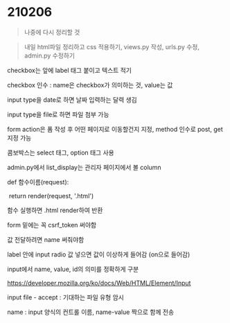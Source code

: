 # 210206

> 나중에 다시 정리할 것



> 내일 html파일 정리하고 css 적용하기, views.py 작성, urls.py 수정, admin.py 수정하기



checkbox는 앞에 label 태그 붙이고 텍스트 적기

checkbox 인수 : name은 checkbox가 의미하는 것, value는 값

input type을 date로 하면 날짜 입력하는 달력 생김

input type을 file로 하면 파일 첨부 가능

form action은 폼 작성 후 어떤 페이지로 이동할건지 지정, method 인수로 post, get 지정 가능

콤보박스는 select 태그, option 태그 사용

admin.py에서 list_display는 관리자 페이지에서 볼 column



def 함수이름(request):

​    return render(request, '.html')

함수 실행하면 .html render하여 반환



form 밑에는 꼭 csrf_token 써야함



값 전달하려면 name 써줘야함



label 안에 input radio 값 넣으면 값이 이상하게 들어감 (on으로 들어감)



input에서 name, value, id의 의미를 정확하게 구분



https://developer.mozilla.org/ko/docs/Web/HTML/Element/Input

input file - accept : 기대하는 파일 유형 암시

name : input 양식의 컨트롤 이름, name-value 짝으로 함께 전송



